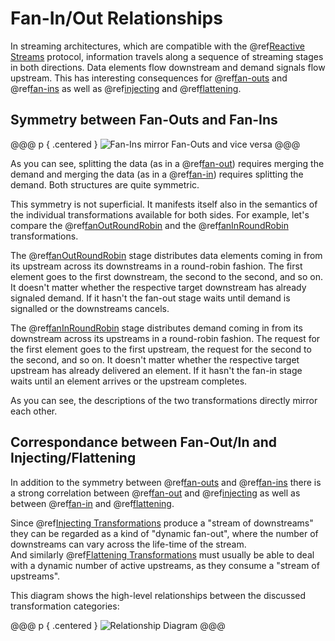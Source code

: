 Fan-In/Out Relationships
========================

In streaming architectures, which are compatible with the @ref[Reactive Streams] protocol, information travels along a
sequence of streaming stages in both directions. Data elements flow downstream and demand signals flow upstream.
This has interesting consequences for @ref[fan-outs] and @ref[fan-ins] as well as @ref[injecting] and @ref[flattening].


Symmetry between Fan-Outs and Fan-Ins
-------------------------------------

@@@ p { .centered }
![Fan-Ins mirror Fan-Outs and vice versa](.../fan-in-out-mirror.svg)
@@@

As you can see, splitting the data (as in a @ref[fan-out]) requires merging the demand and merging the data
(as in a @ref[fan-in]) requires splitting the demand. Both structures are quite symmetric.

This symmetry is not superficial. It manifests itself also in the semantics of the individual transformations available
for both sides. For example, let's compare the @ref[fanOutRoundRobin] and the @ref[fanInRoundRobin] transformations.

The @ref[fanOutRoundRobin] stage distributes data elements coming in from its upstream across its downstreams in a
round-robin fashion. The first element goes to the first downstream, the second to the second, and so on. It doesn't
matter whether the respective target downstream has already signaled demand. If it hasn't the fan-out stage waits until
demand is signalled or the downstreams cancels.

The @ref[fanInRoundRobin] stage distributes demand coming in from its downstream across its upstreams in a round-robin
fashion. The request for the first element goes to the first upstream, the request for the second to the second, and
so on. It doesn't matter whether the respective target upstream has already delivered an element. If it hasn't the
fan-in stage waits until an element arrives or the upstream completes.

As you can see, the descriptions of the two transformations directly mirror each other.


Correspondance between Fan-Out/In and Injecting/Flattening
----------------------------------------------------------

In addition to the symmetry between @ref[fan-outs] and @ref[fan-ins] there is a strong correlation between
@ref[fan-out] and @ref[injecting] as well as between @ref[fan-in] and @ref[flattening].
  
Since @ref[Injecting Transformations] produce a "stream of downstreams" they can be regarded as a kind of
"dynamic fan-out", where the number of downstreams can vary across the life-time of the stream.<br/>
And similarly @ref[Flattening Transformations] must usually be able to deal with a dynamic number of active upstreams,
as they consume a "stream of upstreams".

This diagram shows the high-level relationships between the discussed transformation categories:

@@@ p { .centered }
![Relationship Diagram](.../relationships.svg)
@@@

  [Reactive Streams]: ../../introduction/reactive-streams.md
  [fan-outs]: fan-outs.md
  [fan-out]: fan-outs.md
  [fan-ins]: fan-ins.md 
  [fan-in]: fan-ins.md
  [fanOutRoundRobin]: reference/fanOutRoundRobin.md
  [fanInRoundRobin]: reference/fanInRoundRobin.md
  [injecting]: streams-of-streams.md#injecting-transformations
  [Injecting Transformations]: streams-of-streams.md#injecting-transformations
  [flattening]: streams-of-streams.md#flattening-transformations
  [Flattening Transformations]: streams-of-streams.md#flattening-transformations